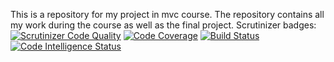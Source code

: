 This is a repository for my project in mvc course. The repository contains all my work during the course as well as the final project.
Scrutinizer badges:
[![Scrutinizer Code Quality](https://scrutinizer-ci.com/g/kalinchukkristina/report-mvc-/badges/quality-score.png?b=main)](https://scrutinizer-ci.com/g/kalinchukkristina/report-mvc-/?branch=main)
[![Code Coverage](https://scrutinizer-ci.com/g/kalinchukkristina/report-mvc-/badges/coverage.png?b=main)](https://scrutinizer-ci.com/g/kalinchukkristina/report-mvc-/?branch=main)
[![Build Status](https://scrutinizer-ci.com/g/kalinchukkristina/report-mvc-/badges/build.png?b=main)](https://scrutinizer-ci.com/g/kalinchukkristina/report-mvc-/build-status/main)
[![Code Intelligence Status](https://scrutinizer-ci.com/g/kalinchukkristina/report-mvc-/badges/code-intelligence.svg?b=main)](https://scrutinizer-ci.com/code-intelligence)
